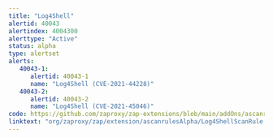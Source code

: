 ```yaml
---
title: "Log4Shell"
alertid: 40043
alertindex: 4004300
alerttype: "Active"
status: alpha
type: alertset
alerts:
   40043-1:
      alertid: 40043-1
      name: "Log4Shell (CVE-2021-44228)"
   40043-2:
      alertid: 40043-2
      name: "Log4Shell (CVE-2021-45046)"
code: https://github.com/zaproxy/zap-extensions/blob/main/addOns/ascanrulesAlpha/src/main/java/org/zaproxy/zap/extension/ascanrulesAlpha/Log4ShellScanRule.java
linktext: "org/zaproxy/zap/extension/ascanrulesAlpha/Log4ShellScanRule.java"
---
```

